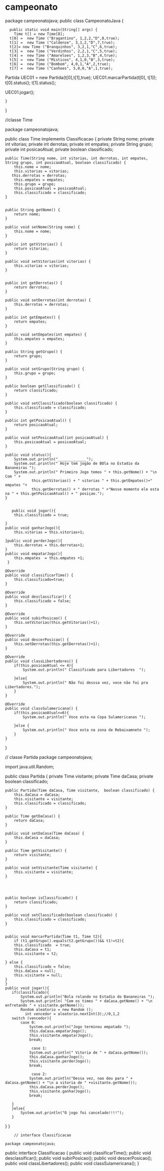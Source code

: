 # campeonato

package campeonatojava;
public class CampeonatoJava {

      public static void main(String[] args) {
        Time t[] = new Time[8];
      t[0] =  new Time ("Bragantino", 1,2,2,"D",8,true);
      t[1] =  new Time ("Caldense", 3,1,2,"D",7,true);
      t[2]= new Time ("Branquinhos", 3,2,1,"C",6,true);
      t[3] =  new Time ("Verdinhos", 2,2,1,"C",5,true);
      t[4] =  new Time ("Amareloes", 1,2,3,"B",4,true);
      t[5] =  new Time ("Misticos", 4,1,0,"B",3,true);
      t[6] =  new Time ("Bombom", 4,0,1,"A",2,true);
      t[7] =  new Time ("Canhoes", 5,0,0,"A",1,true);

   Partida UEC01 = new Partida(t[0],t[1],true);
   UEC01.marcarPartida(t[0], t[1]);
   t[0].status();
   t[1].status();

   UEC01.jogar();



    }

}


//classe Time

package campeonatojava;


public class Time implements Classificacao {
    private String nome;
    private int vitorias;
    private int derrotas;
    private int empates;
    private String grupo;
    private int posicaoAtual;
    private boolean classificado;

    public Time(String nome, int vitorias, int derrotas, int empates, String grupo, int posicaoAtual, boolean classificado) {
        this.nome = nome;
        this.vitorias = vitorias;
       this.derrotas = derrotas;
        this.empates = empates;
        this.grupo = grupo;
        this.posicaoAtual = posicaoAtual;
        this.classificado = classificado;
    }


    public String getNome() {
        return nome;
    }

    public void setNome(String nome) {
        this.nome = nome;
    }

    public int getVitorias() {
        return vitorias;
    }

    public void setVitorias(int vitorias) {
        this.vitorias = vitorias;
    }


    public int getDerrotas() {
        return derrotas;
    }

    public void setDerrotas(int derrotas) {
        this.derrotas = derrotas;
    }

    public int getEmpates() {
        return empates;
    }

    public void setEmpates(int empates) {
        this.empates = empates;
    }

    public String getGrupo() {
        return grupo;
    }

    public void setGrupo(String grupo) {
        this.grupo = grupo;
    }

    public boolean getClassificado() {
        return classificado;
    }

    public void setClassificado(boolean classificado) {
        this.classificado = classificado;
    } 

    public int getPosicaoAtual() {
        return posicaoAtual;
    }

    public void setPosicaoAtual(int posicaoAtual) {
        this.posicaoAtual = posicaoAtual;
    }

    public void status(){
        System.out.println("_____________");
        System.out.println(" Hoje tem jogão de BOla no Estadio da Bananeiras ");
        System.out.println(" Primeiro Jogo temos " + this.getNome() + "\n Com " + 
                this.getVitorias() + " vitorias " + this.getEmpates()+" empates "+
                this.getDerrotas() + " derrotas " +"Nesse momento ele esta na " + this.getPosicaoAtual() + " posiçao.");
    }


       public void jogar(){
        this.classificado = true;

    }
    public void ganharJogo(){
        this.vitorias = this.vitorias+1;

    }public void perderJogo(){
        this.derrotas = this.derrotas+1;
    }
    public void empatarJogo(){
        this.empates  = this.empates +1;
     }

    @Override
    public void classificarTime() {
        this.classificado=true;
    }

    @Override
    public void desclassificar() {
        this.classificado = false;
    }

    @Override
    public void subirPosicao() {
        this.setVitorias(this.getVitorias()+1);
    }

    @Override
    public void descerPosicao() {
        this.setDerrotas(this.getDerrotas()+1);
    }

    @Override
    public void classLibertadores() {
        if(this.posicaoAtual <= 4){
            System.out.println(" Classificado para Libertadores  ");

        }else{
            System.out.println(" Não foi desssa vez, voce não foi pra Libertadores.");
        }
    }

    @Override
    public void classSulamericana() {
        if(this.posicaoAtual<=6){
            System.out.println(" Voce esta na Copa Sulamericanas ");

        }else {
            System.out.println(" Voce esta na zona de Rebaixamneto ");
        }
    }
   }




// classe Partida
package campeonatojava;

import java.util.Random;

public class Partida {
    private Time visitante;
    private Time daCasa;
    private boolean classificado;

    public Partida(Time daCasa, Time visitante,  boolean classificado) {
        this.daCasa = daCasa;
        this.visitante = visitante;
        this.classificado = classificado;
    }

    public Time getDaCasa() {
        return daCasa;
    }

    public void setDaCasa(Time daCasa) {
        this.daCasa = daCasa;
    }

    public Time getVisitante() {
        return visitante;
    }

    public void setVisitante(Time visitante) {
        this.visitante = visitante;
    }




    public boolean isClassificado() {
        return classificado;
    }

    public void setClassificado(boolean classificado) {
        this.classificado = classificado;
    }


    public void marcarPartida(Time t1, Time t2){
        if (t1.getGrupo().equals(t2.getGrupo())&& t1!=t2){
        this.classificado  = true;
        this.daCasa = t1;
        this.visitante = t2;

    } else {
        this.classificado = false;
        this.daCasa = null;
        this.visitante = null;
    }
    }
    public void jogar(){
       if(classificado){
           System.out.println("Bola rolando no Estadio do Bananeiras ");
           System.out.println( "Com os times " + daCasa.getNome() + "\n enfretando " + visitante.getNome());
           Random aleatorio = new Random ();
             int vencedor = aleatorio.nextInt(3);//0,1,2                 
       switch (vencedor){
           case 0:
               System.out.println("Jogo terminou empatado ");
               this.daCasa.empatarJogo();
               this.visitante.empatarJogo();
               break;

                case 1:
               System.out.println(" Vitoria de " + daCasa.getNome());
               this.daCasa.ganharJogo();
               this.visitante.perderJogo();
               break;

                case 2:
               System.out.println("Dessa vez, nao deu para " + daCasa.getNome() + "\n a vitoria de " +visitante.getNome());
               this.daCasa.perderJogo();
               this.visitante.ganharJogo();
               break;

       }
       }else{
           System.out.println("O jogo foi cancelado!!!!");
       }
}
}

        // interface Classificacao

    package campeonatojava;

public interface Classificacao {
    public void classificarTime();
    public void desclassificar();
    public void subirPosicao();
    public void descerPosicao();
    public void classLibertadores();
    public void classSulamericana();
}
